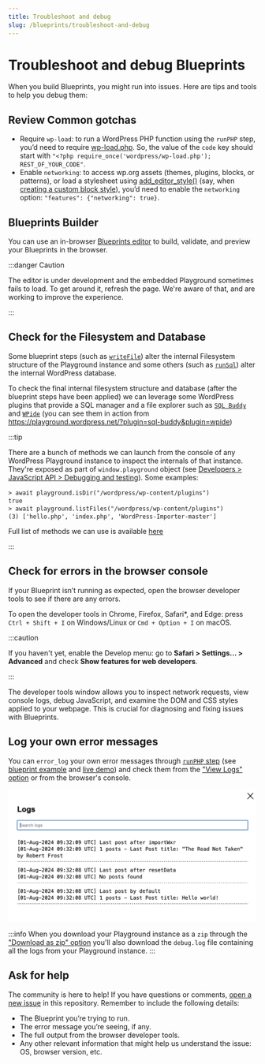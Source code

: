```yaml
---
title: Troubleshoot and debug
slug: /blueprints/troubleshoot-and-debug
---
```


# Troubleshoot and debug Blueprints

When you build Blueprints, you might run into issues. Here are tips and tools to help you debug them:

## Review Common gotchas

-   Require `wp-load`: to run a WordPress PHP function using the `runPHP` step, you’d need to require [wp-load.php](https://github.com/WordPress/WordPress/blob/master/wp-load.php). So, the value of the `code` key should start with `"<?php require_once('wordpress/wp-load.php'); REST_OF_YOUR_CODE"`.
-   Enable `networking`: to access wp.org assets (themes, plugins, blocks, or patterns), or load a stylesheet using [add_editor_style()](https://developer.wordpress.org/reference/functions/add_editor_style/) (say, when [creating a custom block style](https://developer.wordpress.org/news/2023/02/creating-custom-block-styles-in-wordpress-themes)), you’d need to enable the `networking` option: `"features": {"networking": true}`.

## Blueprints Builder

You can use an in-browser [Blueprints editor](https://playground.wordpress.net/builder/builder.html) to build, validate, and preview your Blueprints in the browser.

:::danger Caution

The editor is under development and the embedded Playground sometimes fails to load. To get around it, refresh the page. We're aware of that, and are working to improve the experience.

:::

## Check for the Filesystem and Database

Some blueprint steps (such as [`writeFile`](/blueprints/steps#WriteFileStep)) alter the internal Filesystem structure of the Playground instance and some others (such as [`runSql`](/blueprints/steps#runSql)) alter the internal WordPress database.

To check the final internal filesystem structure and database (after the blueprint steps have been applied) we can leverage some WordPress plugins that provide a SQL manager and a file explorer such as [`SQL Buddy`](https://wordpress.org/plugins/sql-buddy/) and [`WPide`](https://wordpress.org/plugins/wpide/) (you can see them in action from https://playground.wordpress.net/?plugin=sql-buddy&plugin=wpide)

:::tip

There are a bunch of methods we can launch from the console of any WordPress Playground instance to inspect the internals of that instance. They're exposed as part of `window.playground` object (see [Developers > JavaScript API > Debugging and testing](/developers/apis/javascript-api/#debugging-and-testing)). Some examples:

```
> await playground.isDir("/wordpress/wp-content/plugins")
true
> await playground.listFiles("/wordpress/wp-content/plugins")
(3) ['hello.php', 'index.php', 'WordPress-Importer-master']
```

Full list of methods we can use is available [here](/api/client/interface/PlaygroundClient)

:::

## Check for errors in the browser console

If your Blueprint isn’t running as expected, open the browser developer tools to see if there are any errors.

To open the developer tools in Chrome, Firefox, Safari\*, and Edge: press `Ctrl + Shift + I` on Windows/Linux or `Cmd + Option + I` on macOS.

:::caution

If you haven't yet, enable the Develop menu: go to **Safari > Settings... > Advanced** and check **Show features for web developers**.

:::

The developer tools window allows you to inspect network requests, view console logs, debug JavaScript, and examine the DOM and CSS styles applied to your webpage. This is crucial for diagnosing and fixing issues with Blueprints.

## Log your own error messages

You can `error_log` your own error messages through [`runPHP` step](/blueprints/steps#RunPHPStep) (see [blueprint example](https://github.com/wordpress/blueprints/blob/trunk/blueprints/reset-data-and-import-content/blueprint.json) and [live demo](https://playground.wordpress.net/?blueprint-url=https://raw.githubusercontent.com/wordpress/blueprints/trunk/blueprints/reset-data-and-import-content/blueprint.json)) and check them from the ["View Logs" option](/web-instance#playground-options-menu) or from the browser's console.

![Log errors snapshot](./_assets/log-errors.png)

:::info
When you download your Playground instance as a `zip` through the ["Download as zip" option](/web-instance#playground-options-menu) you'll also download the `debug.log` file containing all the logs from your Playground instance.
:::

## Ask for help

The community is here to help! If you have questions or comments, [open a new issue](https://github.com/adamziel/blueprints/issues) in this repository. Remember to include the following details:

-   The Blueprint you’re trying to run.
-   The error message you’re seeing, if any.
-   The full output from the browser developer tools.
-   Any other relevant information that might help us understand the issue: OS, browser version, etc.
